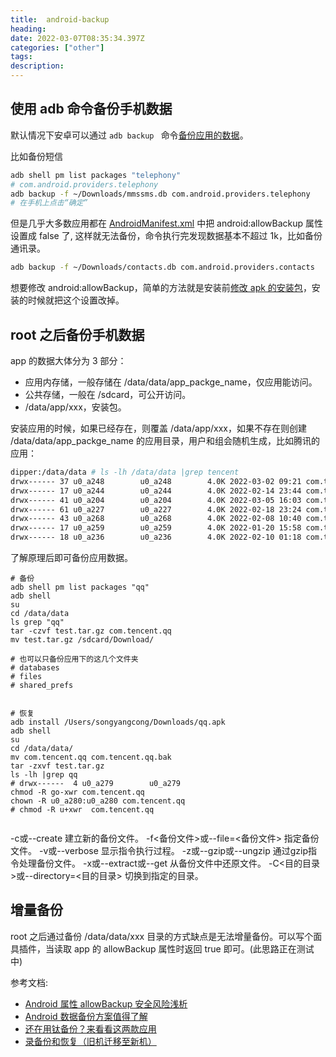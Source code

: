 ```yaml
---
title:  android-backup
heading: 
date: 2022-03-07T08:35:34.397Z
categories: ["other"]
tags: 
description: 
---
```


## 使用 adb 命令备份手机数据

默认情况下安卓可以通过 `adb backup ` 命令[备份应用的数据](https://blog.csdn.net/qq_41730930/article/details/88074992)。

比如备份短信
```bash
adb shell pm list packages "telephony"
# com.android.providers.telephony
adb backup -f ~/Downloads/mmssms.db com.android.providers.telephony
# 在手机上点击“确定”
```


但是几乎大多数应用都在 [AndroidManifest.xml](https://segmentfault.com/a/1190000002590577) 中把 android:allowBackup 属性设置成 false 了, 这样就无法备份，命令执行完发现数据基本不超过 1k，比如备份通讯录。
```bash
adb backup -f ~/Downloads/contacts.db com.android.providers.contacts
```

想要修改 android:allowBackup，简单的方法就是安装前[修改 apk 的安装包](https://forum.xda-developers.com/t/guide-how-to-enable-adb-backup-for-any-app-changing-android-allowbackup.3495117/)，安装的时候就把这个设置改掉。

## root 之后备份手机数据

app 的数据大体分为 3 部分：
- 应用内存储，一般存储在 /data/data/app_packge_name，仅应用能访问。
- 公共存储，一般在 /sdcard，可公开访问。
- /data/app/xxx，安装包。

安装应用的时候，如果已经存在，则覆盖 /data/app/xxx，如果不存在则创建 /data/data/app_packge_name 的应用目录，用户和组会随机生成，比如腾讯的应用：
```bash
dipper:/data/data # ls -lh /data/data |grep tencent                                                                                              
drwx------ 37 u0_a248        u0_a248        4.0K 2022-03-02 09:21 com.tencent.android.qqdownloader
drwx------ 17 u0_a244        u0_a244        4.0K 2022-02-14 23:44 com.tencent.androidqqmail
drwx------ 41 u0_a204        u0_a204        4.0K 2022-03-05 16:03 com.tencent.map
drwx------ 61 u0_a227        u0_a227        4.0K 2022-02-18 23:24 com.tencent.mm
drwx------ 43 u0_a268        u0_a268        4.0K 2022-02-08 10:40 com.tencent.qqmusic
drwx------ 17 u0_a259        u0_a259        4.0K 2022-01-20 15:58 com.tencent.wemeet.app
drwx------ 18 u0_a236        u0_a236        4.0K 2022-02-10 01:18 com.tencent.weread
```


了解原理后即可备份应用数据。
```
# 备份
adb shell pm list packages "qq"
adb shell
su
cd /data/data 
ls grep "qq"
tar -czvf test.tar.gz com.tencent.qq
mv test.tar.gz /sdcard/Download/

# 也可以只备份应用下的这几个文件夹
# databases
# files
# shared_prefs


# 恢复
adb install /Users/songyangcong/Downloads/qq.apk
adb shell
su
cd /data/data/
mv com.tencent.qq com.tencent.qq.bak
tar -zxvf test.tar.gz
ls -lh |grep qq                                         
# drwx------  4 u0_a279        u0_a279   
chmod -R go-xwr com.tencent.qq
chown -R u0_a280:u0_a280 com.tencent.qq
# chmod -R u+xwr  com.tencent.qq


```

-c或--create 建立新的备份文件。
-f<备份文件>或--file=<备份文件> 指定备份文件。
-v或--verbose 显示指令执行过程。
-z或--gzip或--ungzip 通过gzip指令处理备份文件。
-x或--extract或--get 从备份文件中还原文件。
-C<目的目录>或--directory=<目的目录> 切换到指定的目录。

## 增量备份
root 之后通过备份 /data/data/xxx 目录的方式缺点是无法增量备份。可以写个面具插件，当读取 app 的 allowBackup 属性时返回 true 即可。(此思路正在测试中)




参考文档:
- [Android 属性 allowBackup 安全风险浅析](https://segmentfault.com/a/1190000002590577)
- [Android 数据备份方案值得了解](https://sspai.com/post/54075)
- [还在用钛备份？来看看这两款应用](https://sspai.com/post/60521)
- [录备份和恢复（旧机迁移至新机）](https://blog.csdn.net/qq_41730930/article/details/99314231)
